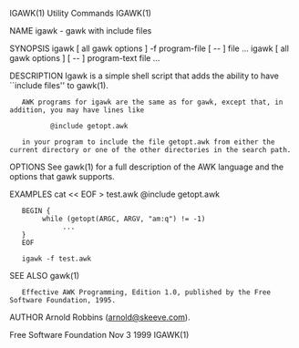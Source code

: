 IGAWK(1)                                                                                       Utility Commands                                                                                      IGAWK(1)



NAME
       igawk - gawk with include files

SYNOPSIS
       igawk [ all gawk options ] -f program-file [ -- ] file ...
       igawk [ all gawk options ] [ -- ] program-text file ...

DESCRIPTION
       Igawk is a simple shell script that adds the ability to have ``include files'' to gawk(1).

       AWK programs for igawk are the same as for gawk, except that, in addition, you may have lines like

              @include getopt.awk

       in your program to include the file getopt.awk from either the current directory or one of the other directories in the search path.

OPTIONS
       See gawk(1) for a full description of the AWK language and the options that gawk supports.

EXAMPLES
       cat << EOF > test.awk
       @include getopt.awk

       BEGIN {
            while (getopt(ARGC, ARGV, "am:q") != -1)
                 ...
       }
       EOF

       igawk -f test.awk

SEE ALSO
       gawk(1)

       Effective AWK Programming, Edition 1.0, published by the Free Software Foundation, 1995.

AUTHOR
       Arnold Robbins (arnold@skeeve.com).



Free Software Foundation                                                                          Nov 3 1999                                                                                         IGAWK(1)
